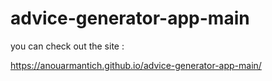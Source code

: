 # advice-generator-app-main

you can check out the site :

https://anouarmantich.github.io/advice-generator-app-main/

